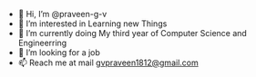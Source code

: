 - 👋 Hi, I’m @praveen-g-v
- 👀 I’m interested in Learning new Things
- 🌱 I’m currently doing My third year of Computer Science and Engineerring
- 💞️ I’m looking for a job
- 📫 Reach me at mail gvpraveen1812@gmail.com

<!---
praveen-g-v/praveen-g-v is a ✨ special ✨ repository because its `README.md` (this file) appears on your GitHub profile.
You can click the Preview link to take a look at your changes.
--->

